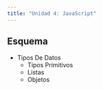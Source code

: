 ```yaml
---
title: "Unidad 4: JavaScript"
---
```


## Esquema

- Tipos De Datos
    - Tipos Primitivos
    - Listas
    - Objetos
